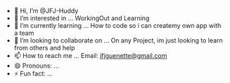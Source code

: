 - 👋 Hi, I’m @JFJ-Huddy
- 👀 I’m interested in ... WorkingOut and Learning
- 🌱 I’m currently learning ... How to code so i can createmy own app with a team
- 💞️ I’m looking to collaborate on ... On any Project, im just looking to learn from others and help
- 📫 How to reach me ... Email: jfjguenette@gmail.com
- 😄 Pronouns: ...
- ⚡ Fun fact: ...

<!---
JFJ-Huddy/JFJ-Huddy is a ✨ special ✨ repository because its `README.md` (this file) appears on your GitHub profile.
You can click the Preview link to take a look at your changes.
--->
